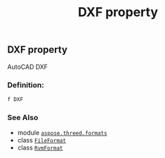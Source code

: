 ﻿---
title: DXF property
second_title: Aspose.3D for Python via .NET API References
description: 
type: docs
weight: 150
url: /python-net/aspose.threed.formats/rvmformat/dxf/
is_root: false
---

## DXF property


AutoCAD DXF
### Definition:
```python
f DXF 
```

### See Also
* module [`aspose.threed.formats`](../../)
* class [`FileFormat`](/3d/python-net/aspose.threed/fileformat)
* class [`RvmFormat`](/3d/python-net/aspose.threed.formats/rvmformat)
